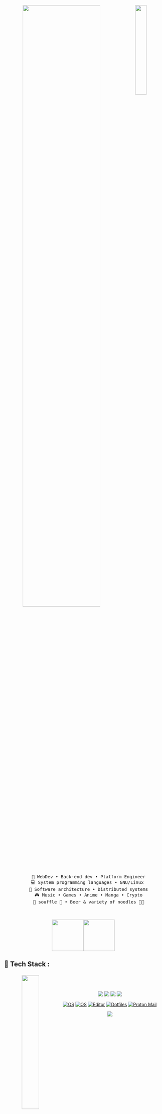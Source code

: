 <div align="center">
<img src=https://i.ibb.co.com/HT5cPRBJ/Beatrix-Rising.png width="27%" align="right" />
<img src="https://readme-typing-svg.demolab.com?font=Inconsolata&weight=500&size=50&duration=4000&pause=300&color=4E6CF7&center=true&vCenter=true&multiline=true&repeat=false&random=false&width=1300&height=140&lines=Hello+hello;I'm+Ibnu%2C+a+WEB3+enjoyer+%E2%9C%A9" width="70%" />
<br><br>
<pre>
    💼 WebDev • Back-end dev • Platform Engineer
    💻 System programming languages • GNU/Linux 
    📖 Software architecture • Distributed systems
    🎮 Music • Games • Anime • Manga • Crypto
    🐾 souffle 🐰 • Beer & variety of noodles 🐤🐥
</pre>
<br><br>
<img src="https://media.tenor.com/4WvV9GY4yTEAAAAi/azur-lane-game.gif" height="100" /><img src="https://media.tenor.com/RpXukdyagxsAAAAi/angry-fox.gif" height="100" />

###

<h2 align="left">🤖 Tech Stack :</h2>

###
<img src=https://media.tenor.com/yDLxbWD1rkcAAAAi/guitar-amp-electric-guitar.gif width="33%" align="left" />

<br><br><br>
[![](https://img.shields.io/badge/linkedin-0a66c2)](http://linkedin.com/)
[![](https://img.shields.io/badge/mastodon-6364ff)](https://tech.lgbt/)
[![](https://img.shields.io/badge/osu!-ff66ab)](https://osu.ppy.sh/users/)
[![](https://img.shields.io/badge/enka.network-69899c)](https://enka.network/)

[![OS](https://img.shields.io/badge/OS-macOS-informational?style=flat-square&logo=apple&logoColor=white)](https://en.wikipedia.org/wiki/MacOS)
[![OS](https://img.shields.io/badge/OS-Linux-informational?style=flat-square&logo=linux&logoColor=white)](https://en.wikipedia.org/wiki/Linux)
[![Editor](https://img.shields.io/badge/Editor-VSCode-blue?style=flat-square&logo=visual-studio-code&logoColor=white)](https://code.visualstudio.com/)
[![Dotfiles](https://img.shields.io/badge/Setup-Dotfiles-blue?style=flat-square&logo=when-i-work&logoColor=white)](https://github.com/br3ndonland/dotfiles)
[![Proton Mail](https://img.shields.io/badge/Email%20service-Proton%20Mail-informational?style=flat-square&color=8B89CC&logo=protonmail&logoColor=white)](https://proton.me/mail)


<p align="center" >  
  <a href="https://github.com/ibnuuisme/github-readme-stats"> 
<img  src="https://github-readme-stats.vercel.app/api?username=ibnuuisme&theme=vue-dark&show_icons=true&hide_border=true&count_private=true"/>
  </a>
  </p>
</div>
